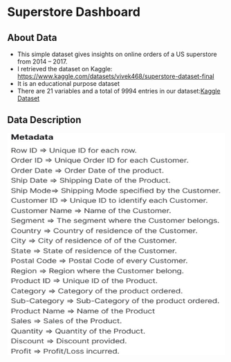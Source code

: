 # Superstore Dashboard
## About Data
- This simple dataset gives insights on online orders of a US superstore from 2014 – 2017.
- I retrieved the dataset on Kaggle: https://www.kaggle.com/datasets/vivek468/superstore-dataset-final
- It is an educational purpose dataset
- There are 21 variables and a total of 9994 entries in our dataset:[Kaggle Dataset](https://www.kaggle.com/datasets/vivek468/superstore-dataset-final)
## Data Description
![Picture1](https://github.com/elizabethwanjiku703/Power-BI-Superstore-Dynamic-Dashboard/blob/main/Picture1.jpg)




